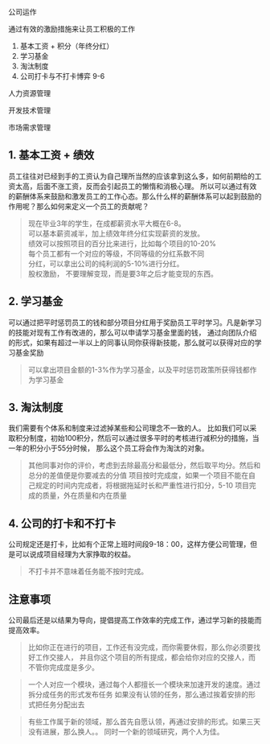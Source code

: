 公司运作

通过有效的激励措施来让员工积极的工作
1. 基本工资 + 积分（年终分红）
2. 学习基金
3. 淘汰制度
4. 公司打卡与不打卡博弈 9-6

人力资源管理

开发技术管理

市场需求管理

## 1. 基本工资 + 绩效  
员工往往对已经到手的工资认为自己理所当然的应该拿到这么多，如何前期给的工资太高，后面不涨工资，反而会引起员工的懒惰和消极心理。
所以可以通过有效的薪酬体系来鼓励和激发员工的工作心态。那么什么样的薪酬体系可以起到鼓励的作用呢？那么如何来定义一个员工的贡献呢？
> 现在毕业3年的学生，在成都薪资水平大概在6-8。  
> 可以基本薪资减半，加上绩效年终分红实现薪资的发放。  
> 绩效可以按照项目的百分比来进行，比如每个项目的10-20%  
> 每个员工都有一个对应的等级，不同等级的分红系数不同  
> 分红，可以拿出公司的纯利润的5-10%进行分红。  
> 股权激励， 不要理解变现，而是要3年之后才能变现的东西。

## 2. 学习基金
可以通过把平时惩罚员工的钱和部分项目分红用于奖励员工平时学习。凡是新学习的技能对现有工作有改进的，那么可以申请学习基金里面的钱，
通过向团队介绍的形式，如果有超过一半以上的同事认同你获得新技能，那么就可以获得对应的学习基金奖励
> 可以拿出项目金额的1-3%作为学习基金，以及平时惩罚政策所获得钱都作为学习基金
>
>

## 3. 淘汰制度
我们需要有个体系和制度来过滤掉某些和公司理念不一致的人。
比如我们可以采取积分制度，初始100积分，然后可以通过很多平时的考核进行减积分的措施，当一年的积分小于55分时候，
那么这个员工将会作为淘汰的对象。
> 其他同事对你的评价，考虑到去除最高分和最低分，然后取平均分。然后和总分的差值便是你要减去的分值
> 项目按时完成度，如果一个项目不能在自己规定的时间内完成者，将根据拖延时长和严重性进行扣分，5-10
> 项目完成的质量，外在质量和内在质量
> 
>
>

## 4. 公司的打卡和不打卡
公司规定还是打卡，比如有个正常上班时间段9-18：00，这样方便公司管理，但是可以说成项目经理为大家挣取的权益。
> 不打卡并不意味着任务能不按时完成。
>
>

## 注意事项
公司最后还是以结果为导向，提倡提高工作效率的完成工作，通过学习新的技能而提高效率。
> 比如你正在进行的项目，工作还有没完成，而你需要休假，那么你必须要找好工作交接人，
>并且你这个项目的所有提成，都会给你对应的交接人，而不管你完成度是多少。

> 一个人对应一个模块，通过每个人都擅长一个模块来加速开发的速度。通过拆分成任务的形式发布任务
> 如果没有认领的任务，那么通过挨着安排的形式把任务分配出去

>有些工作属于新的领域，那么首先自愿认领，再通过安排的形式。如果三天没有进展，那么换人。。
>同时一个新的领域研究，两个人为佳。


